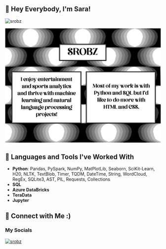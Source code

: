 ## 🐶 Hey Everybody, I'm Sara!

<p align="left"> <img src="https://komarev.com/ghpvc/?username=srobz&label=Profile%20views&color=0e75b6&style=flat" alt="srobz" /> </p>

<img src="https://raw.githubusercontent.com/srobz/srobz/main/githubpage.png">


## 🐶 Languages and Tools I've Worked With

* **Python**: Pandas, PySpark, NumPy, MatPlotLib, Seaborn, SciKit-Learn, H20, NLTK, TextBlob, Timer, TQDM, DateTime, String, WordCloud, RegEx, SQLite3, AST, PIL, Requests, Collections
* **SQL**
* **Azure DataBricks**
* **TeraData**
* **Jupyter**




 
## 🐶 Connect with Me :)

<h3 align="left">My Socials</h3>
<p align="left">
<a href="https://twitter.com/DataSciSrobz" target="blank"><img align="center" src="https://raw.githubusercontent.com/rahuldkjain/github-profile-readme-generator/master/src/images/icons/Social/twitter.svg" alt="srobz" height="30" width="40" /></a>


<!--
**srobz/srobz** is a ✨ _special_ ✨ repository because its `README.md` (this file) appears on your GitHub profile.

Here are some ideas to get you started:

- 🔭 I’m currently working on ...
- 🌱 I’m currently learning ...
- 👯 I’m looking to collaborate on ...
- 🤔 I’m looking for help with ...
- 💬 Ask me about ...
- 📫 How to reach me: ...
- 😄 Pronouns: ...
- ⚡ Fun fact: ...
-->
